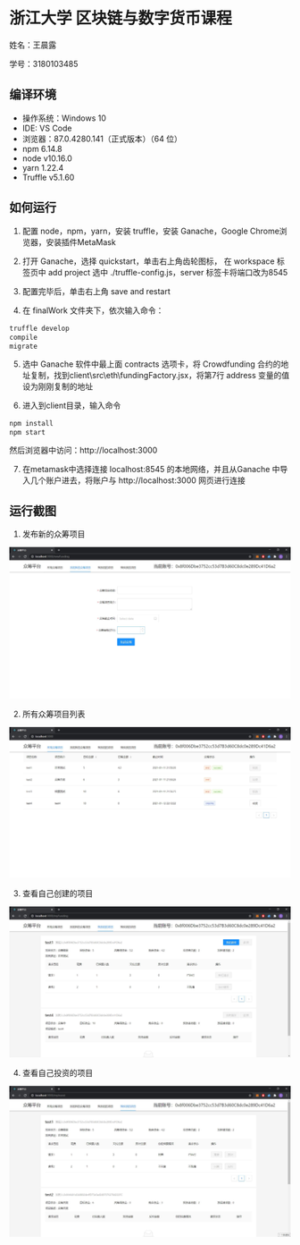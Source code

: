 # 浙江大学 区块链与数字货币课程
姓名：王晨露

学号：3180103485

## 编译环境
- 操作系统：Windows 10
- IDE: VS Code
- 浏览器：87.0.4280.141（正式版本）（64 位）
- npm 6.14.8
- node v10.16.0
- yarn 1.22.4
- Truffle v5.1.60

## 如何运行
1. 配置 node，npm，yarn，安装 truffle，安装 Ganache，Google Chrome浏览器，安装插件MetaMask

2. 打开 Ganache，选择 quickstart，单击右上角齿轮图标，
在 workspace 标签页中 add project 选中 ./truffle-config.js，server 标签卡将端口改为8545

3. 配置完毕后，单击右上角 save and restart
4. 在 finalWork 文件夹下，依次输入命令：
```
truffle develop
compile
migrate
```

5. 选中 Ganache 软件中最上面 contracts 选项卡，将 Crowdfunding 合约的地址复制，找到client\src\eth\fundingFactory.jsx，将第7行 address 变量的值设为刚刚复制的地址

6. 进入到client目录，输入命令
```
npm install
npm start
```
然后浏览器中访问：http://localhost:3000

7. 在metamask中选择连接 localhost:8545 的本地网络，并且从Ganache 中导入几个账户进去，将账户与 http://localhost:3000 网页进行连接


## 运行截图

1. 发布新的众筹项目

![发布众筹项目](assets/newFunding.jpg)

2. 所有众筹项目列表

![所有众筹项目列表](assets/allFunding.jpg)

3. 查看自己创建的项目

![自己的项目](assets/myFunding.jpg)

4. 查看自己投资的项目

![自己的投资](assets/MyInvest.jpg)